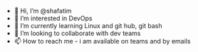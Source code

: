 - 👋 Hi, I’m @shafatim
- 👀 I’m interested in DevOps
- 🌱 I’m currently learning Linux and git hub, git bash
- 💞️ I’m looking to collaborate with dev teams 
- 📫 How to reach me - i am available on teams and by emails

<!---
shafatim/shafatim is a ✨ special ✨ repository because its `README.md` (this file) appears on your GitHub profile.
You can click the Preview link to take a look at your changes.
--->
